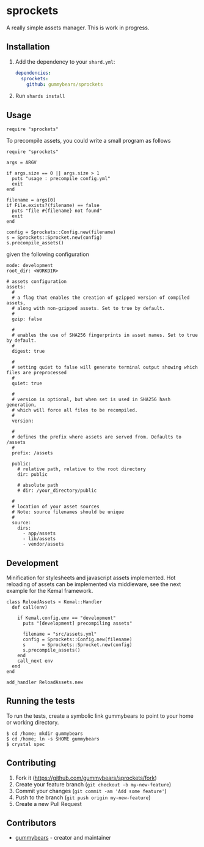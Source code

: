 # sprockets

A really simple assets manager.
This is work in progress.

## Installation

1. Add the dependency to your `shard.yml`:

   ```yaml
   dependencies:
     sprockets:
       github: gummybears/sprockets
   ```

2. Run `shards install`

## Usage

```crystal
require "sprockets"
```

To precompile assets, you could write a small program as follows
```
require "sprockets"

args = ARGV

if args.size == 0 || args.size > 1
  puts "usage : precompile config.yml"
  exit
end

filename = args[0]
if File.exists?(filename) == false
  puts "file #{filename} not found"
  exit
end

config = Sprockets::Config.new(filename)
s = Sprockets::Sprocket.new(config)
s.precompile_assets()
```
given the following configuration
```
mode: development
root_dir: <WORKDIR>

# assets configuration
assets:
  #
  # a flag that enables the creation of gzipped version of compiled assets,
  # along with non-gzipped assets. Set to true by default.
  #
  gzip: false

  #
  # enables the use of SHA256 fingerprints in asset names. Set to true by default.
  #
  digest: true

  #
  # setting quiet to false will generate terminal output showing which files are preprocessed
  #
  quiet: true

  #
  # version is optional, but when set is used in SHA256 hash generation,
  # which will force all files to be recompiled.
  #
  version:

  #
  # defines the prefix where assets are served from. Defaults to /assets
  #
  prefix: /assets

  public:
    # relative path, relative to the root directory
    dir: public

    # absolute path
    # dir: /your_directory/public

  #
  # location of your asset sources
  # Note: source filenames should be unique
  #
  source:
    dirs:
      - app/assets
      - lib/assets
      - vendor/assets
```

## Development

Minification for stylesheets and javascript assets implemented.
Hot reloading of assets can be implemented via middleware, see the next example
for the Kemal framework.

```
class ReloadAssets < Kemal::Handler
  def call(env)

    if Kemal.config.env == "development"
      puts "[development] precompiling assets"

      filename = "src/assets.yml"
      config = Sprockets::Config.new(filename)
      s      = Sprockets::Sprocket.new(config)
      s.precompile_assets()
    end
    call_next env
  end
end

add_handler ReloadAssets.new
```

## Running the tests

To run the tests, create a symbolic link gummybears
to point to your home or working directory.
```
$ cd /home; mkdir gummybears
$ cd /home; ln -s $HOME gummybears
$ crystal spec
```

## Contributing

1. Fork it (<https://github.com/gummybears/sprockets/fork>)
2. Create your feature branch (`git checkout -b my-new-feature`)
3. Commit your changes (`git commit -am 'Add some feature'`)
4. Push to the branch (`git push origin my-new-feature`)
5. Create a new Pull Request

## Contributors

- [gummybears](https://github.com/gummybears) - creator and maintainer
